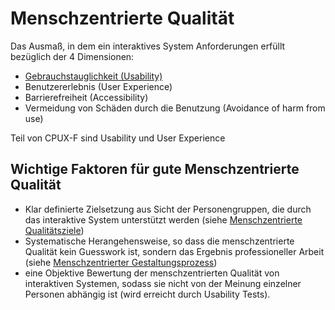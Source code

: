 # Menschzentrierte Qualität

Das Ausmaß, in dem ein interaktives System Anforderungen erfüllt bezüglich der 4 Dimensionen:

- [Gebrauchstauglichkeit (Usability)](usability.md)
- Benutzererlebnis (User Experience)
- Barrierefreiheit (Accessibility)
- Vermeidung von Schäden durch die Benutzung (Avoidance of harm from use)

Teil von CPUX-F sind Usability und User Experience

## Wichtige Faktoren für gute Menschzentrierte Qualität

- Klar definierte Zielsetzung aus Sicht der Personengruppen, die durch das interaktive System unterstützt werden (siehe [Menschzentrierte Qualitätsziele](menschzentrierte-qualitätsziele.md))
- Systematische Herangehensweise, so dass die menschzentrierte Qualität kein Guesswork ist, sondern das Ergebnis professioneller Arbeit (siehe [Menschzentrierter Gestaltungsprozess](menschzentrierter-gestaltungsprozess))
- eine Objektive Bewertung der menschzentrierten Qualität von interaktiven Systemen, sodass sie nicht von der Meinung einzelner Personen abhängig ist (wird erreicht durch Usability Tests).
